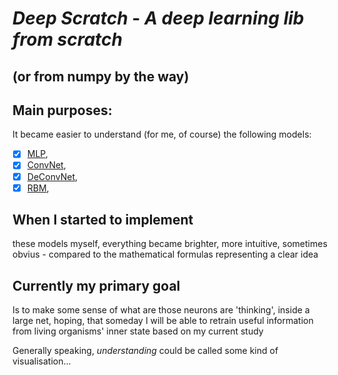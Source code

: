 # *Deep Scratch* - *A deep learning lib from scratch*
## (or from numpy by the way)

## Main purposes:
It became easier to understand (for me, of course) the following models:
- [x] [MLP](http://neuralnetworksanddeeplearning.com/),
- [x] [ConvNet](http://neuralnetworksanddeeplearning.com/),
- [x] [DeConvNet](http://www.matthewzeiler.com/pubs/cvpr2010/cvpr2010.pdf),
- [x] [RBM](http://deeplearning.net/tutorial/rbm.html),

## When I started to implement
these models myself, everything became brighter, more intuitive, sometimes obvius - compared to the mathematical formulas representing a clear idea

## Currently my primary goal
Is to make some sense of what are those neurons are 'thinking', inside a large net, hoping, that someday I will be able to retrain useful information from living organisms' inner state based on my current study

Generally speaking, *understanding* could be called some kind of visualisation...
